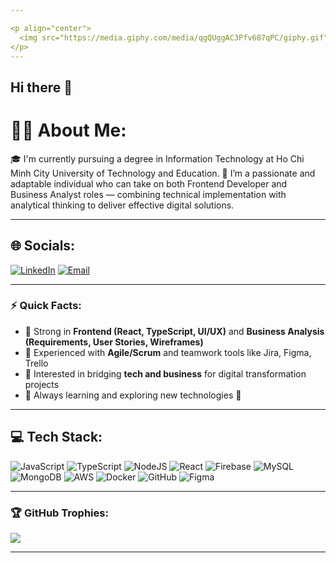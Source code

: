 ```yaml
---

<p align="center">
  <img src="https://media.giphy.com/media/qgQUggAC3Pfv687qPC/giphy.gif" width="500"/>
</p>
---
```

## Hi there 👋
# 🧑‍💻 About Me:
🎓 I'm currently pursuing a degree in Information Technology at Ho Chi Minh City University of Technology and Education.
💼 I’m a passionate and adaptable individual who can take on both Frontend Developer and Business Analyst roles — combining technical implementation with analytical thinking to deliver effective digital solutions.

---

## 🌐 Socials:
[![LinkedIn](https://img.shields.io/badge/LinkedIn-0A66C2?style=for-the-badge&logo=linkedin&logoColor=white)](https://www.linkedin.com/in/duong-nguyen-ba83682b3/)
[![Email](https://img.shields.io/badge/Email-D14836?style=for-the-badge&logo=gmail&logoColor=white)](mailto:your_email@gmail.com)

---

### ⚡ Quick Facts:
- 🔹 Strong in **Frontend (React, TypeScript, UI/UX)** and **Business Analysis (Requirements, User Stories, Wireframes)**  
- 🔹 Experienced with **Agile/Scrum** and teamwork tools like Jira, Figma, Trello  
- 🔹 Interested in bridging **tech and business** for digital transformation projects  
- 🔹 Always learning and exploring new technologies 🌱

---

## 💻 Tech Stack:
![JavaScript](https://img.shields.io/badge/JavaScript-323330?style=for-the-badge&logo=javascript&logoColor=F7DF1E)
![TypeScript](https://img.shields.io/badge/TypeScript-007ACC?style=for-the-badge&logo=typescript&logoColor=white)
![NodeJS](https://img.shields.io/badge/Node.js-43853D?style=for-the-badge&logo=node.js&logoColor=white)
![React](https://img.shields.io/badge/React-20232A?style=for-the-badge&logo=react&logoColor=61DAFB)
![Firebase](https://img.shields.io/badge/Firebase-FFCA28?style=for-the-badge&logo=firebase&logoColor=black)
![MySQL](https://img.shields.io/badge/MySQL-005C84?style=for-the-badge&logo=mysql&logoColor=white)
![MongoDB](https://img.shields.io/badge/MongoDB-4EA94B?style=for-the-badge&logo=mongodb&logoColor=white)
![AWS](https://img.shields.io/badge/AWS-232F3E?style=for-the-badge&logo=amazonaws&logoColor=white)
![Docker](https://img.shields.io/badge/Docker-2496ED?style=for-the-badge&logo=docker&logoColor=white)
![GitHub](https://img.shields.io/badge/GitHub-100000?style=for-the-badge&logo=github&logoColor=white)
![Figma](https://img.shields.io/badge/Figma-F24E1E?style=for-the-badge&logo=figma&logoColor=white)

---

### 🏆 GitHub Trophies:
![](https://github-profile-trophy.vercel.app/?username=duong142&theme=radical&no-frame=false&no-bg=false&margin-w=4)

---

<!--
**Joydora/Joydora** is a ✨ _special_ ✨ repository because its `README.md` (this file) appears on your GitHub profile.

Here are some ideas to get you started:

- 🔭 I’m currently working on ...
- 🌱 I’m currently learning ...
- 👯 I’m looking to collaborate on ...
- 🤔 I’m looking for help with ...
- 💬 Ask me about ...
- 📫 How to reach me: ...
- 😄 Pronouns: ...
- ⚡ Fun fact: ...
-->
